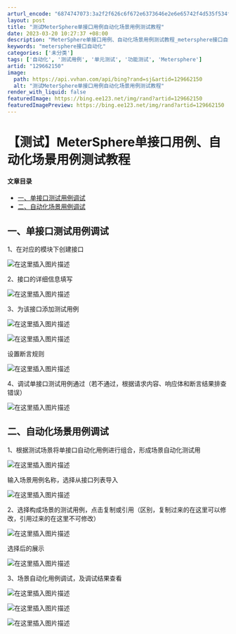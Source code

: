 ```yaml
---
arturl_encode: "6874747073:3a2f2f626c6f672e6373646e2e6e65742f4d535f534f4e472f:61727469636c652f64657461696c732f313239363632313530"
layout: post
title: "测试MeterSphere单接口用例自动化场景用例测试教程"
date: 2023-03-20 10:27:37 +08:00
description: "MeterSphere单接口用例、自动化场景用例测试教程_metersphere接口自动化"
keywords: "metersphere接口自动化"
categories: ['未分类']
tags: ['自动化', '测试用例', '单元测试', '功能测试', 'Metersphere']
artid: "129662150"
image:
  path: https://api.vvhan.com/api/bing?rand=sj&artid=129662150
  alt: "测试MeterSphere单接口用例自动化场景用例测试教程"
render_with_liquid: false
featuredImage: https://bing.ee123.net/img/rand?artid=129662150
featuredImagePreview: https://bing.ee123.net/img/rand?artid=129662150
---
```


# 【测试】MeterSphere单接口用例、自动化场景用例测试教程

#### 文章目录

* [一、单接口测试用例调试](#_2)
* [二、自动化场景用例调试](#_45)

## 一、单接口测试用例调试

1、在对应的模块下创建接口

![在这里插入图片描述](https://i-blog.csdnimg.cn/blog_migrate/e016567b405b8d50850e1426c061e574.png)

2、接口的详细信息填写

![在这里插入图片描述](https://i-blog.csdnimg.cn/blog_migrate/6e11934caa8f9426f66a783659320c91.png)

3、为该接口添加测试用例
  
![在这里插入图片描述](https://i-blog.csdnimg.cn/blog_migrate/c317f6cc6bf2601e9b1d0d1daceea516.png)

![在这里插入图片描述](https://i-blog.csdnimg.cn/blog_migrate/f34e400541fb37dd990a0702780c760d.png)

设置断言规则
  
![在这里插入图片描述](https://i-blog.csdnimg.cn/blog_migrate/3d194fcdf0ddff7da89c947e4aba5879.png)

4、调试单接口测试用例通过（若不通过，根据请求内容、响应体和断言结果排查错误）

![在这里插入图片描述](https://i-blog.csdnimg.cn/blog_migrate/ebbd30e730ea3c2a3af32723703bbda7.png)

## 二、自动化场景用例调试

1、根据测试场景将单接口自动化用例进行组合，形成场景自动化测试用

![在这里插入图片描述](https://i-blog.csdnimg.cn/blog_migrate/9a9be4b88fba1bda9c43323d2779a799.png)

输入场景用例名称，选择从接口列表导入

![在这里插入图片描述](https://i-blog.csdnimg.cn/blog_migrate/a2513adc4294e1c39fe07c510909a62a.png)

2、选择构成场景的测试用例，点击复制或引用（区别，复制过来的在这里可以修改，引用过来的在这里不可修改）
  
![在这里插入图片描述](https://i-blog.csdnimg.cn/blog_migrate/9c3a0b77dfc657be41d6ad1b70c6ed29.png)

选择后的展示
  
![在这里插入图片描述](https://i-blog.csdnimg.cn/blog_migrate/1844f6bf3e7471245c0a6157a9fb8a2e.png)

3、场景自动化用例调试，及调试结果查看

![在这里插入图片描述](https://i-blog.csdnimg.cn/blog_migrate/b3e3535684f9b2f9b3f995d7b0b2a662.png)

![在这里插入图片描述](https://i-blog.csdnimg.cn/blog_migrate/ab3db8857a859fc1acfebdc21643913e.png)

![在这里插入图片描述](https://i-blog.csdnimg.cn/blog_migrate/035fc87fb36728ab6dadfdfec1249846.png)